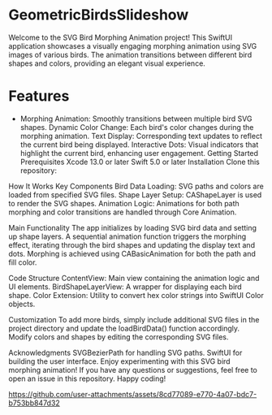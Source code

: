 # GeometricBirdsSlideshow

Welcome to the SVG Bird Morphing Animation project! This SwiftUI application showcases a visually engaging morphing animation using SVG images of various birds. The animation transitions between different bird shapes and colors, providing an elegant visual experience.

# Features
* Morphing Animation: Smoothly transitions between multiple bird SVG shapes.
Dynamic Color Change: Each bird's color changes during the morphing animation.
Text Display: Corresponding text updates to reflect the current bird being displayed.
Interactive Dots: Visual indicators that highlight the current bird, enhancing user engagement.
Getting Started
Prerequisites
Xcode 13.0 or later
Swift 5.0 or later
Installation
Clone this repository:

How It Works
Key Components
Bird Data Loading: SVG paths and colors are loaded from specified SVG files.
Shape Layer Setup: CAShapeLayer is used to render the SVG shapes.
Animation Logic: Animations for both path morphing and color transitions are handled through Core Animation.

Main Functionality
The app initializes by loading SVG bird data and setting up shape layers.
A sequential animation function triggers the morphing effect, iterating through the bird shapes and updating the display text and dots.
Morphing is achieved using CABasicAnimation for both the path and fill color.

Code Structure
ContentView: Main view containing the animation logic and UI elements.
BirdShapeLayerView: A wrapper for displaying each bird shape.
Color Extension: Utility to convert hex color strings into SwiftUI Color objects.

Customization
To add more birds, simply include additional SVG files in the project directory and update the loadBirdData() function accordingly.
Modify colors and shapes by editing the corresponding SVG files.

Acknowledgments
SVGBezierPath for handling SVG paths.
SwiftUI for building the user interface.
Enjoy experimenting with this SVG bird morphing animation! If you have any questions or suggestions, feel free to open an issue in this repository. Happy coding!

https://github.com/user-attachments/assets/8cd77089-e770-4a07-bdc7-b753bb847d32


